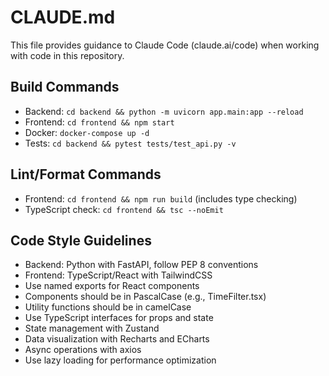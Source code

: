 # CLAUDE.md

This file provides guidance to Claude Code (claude.ai/code) when working with code in this repository.

## Build Commands
- Backend: `cd backend && python -m uvicorn app.main:app --reload`
- Frontend: `cd frontend && npm start`
- Docker: `docker-compose up -d`
- Tests: `cd backend && pytest tests/test_api.py -v`

## Lint/Format Commands
- Frontend: `cd frontend && npm run build` (includes type checking)
- TypeScript check: `cd frontend && tsc --noEmit`

## Code Style Guidelines
- Backend: Python with FastAPI, follow PEP 8 conventions
- Frontend: TypeScript/React with TailwindCSS
- Use named exports for React components
- Components should be in PascalCase (e.g., TimeFilter.tsx)
- Utility functions should be in camelCase
- Use TypeScript interfaces for props and state
- State management with Zustand
- Data visualization with Recharts and ECharts
- Async operations with axios
- Use lazy loading for performance optimization